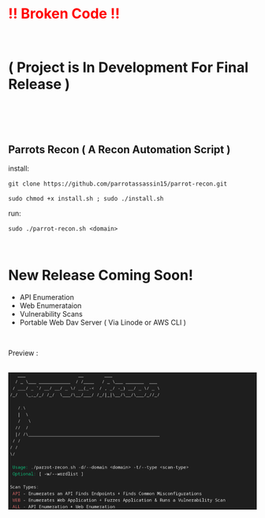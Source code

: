 <h1 style="color: red;"> !! Broken Code !! </h1> <br> <h1> ( Project is In Development For Final Release ) <h1> <br>

## Parrots Recon ( A Recon Automation Script )

install:
```
git clone https://github.com/parrotassassin15/parrot-recon.git
```

```
sudo chmod +x install.sh ; sudo ./install.sh
```

run: 
```
sudo ./parrot-recon.sh <domain>
```

<br>

# New Release Coming Soon! 

- API Enumeration 
- Web Enumerataion 
- Vulnerability Scans 
- Portable Web Dav Server ( Via Linode or AWS CLI )

<br>

Preview :

<br>

<img src="parrot-recon.png"/>
